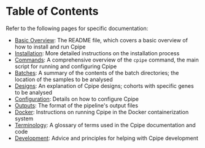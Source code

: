 # Table of Contents

Refer to the following pages for specific documentation:

* [Basic Overview](../README.md): The README file, which covers a basic overview of how to install and run Cpipe
* [Installation](install.md): More detailed instructions on the installation process
* [Commands](commands.md): A comprehensive overview of the `cpipe` command, the main script for running and configuring 
Cpipe
* [Batches](batches.md): A summary of the contents of the batch directories; the location of the samples to be analysed  
* [Designs](designs.md): An explanation of Cpipe designs; cohorts with specific genes to be analysed 
* [Configuration](configuration.md): Details on how to configure Cpipe
* [Outputs](outputs.md): The format of the pipeline's output files
* [Docker](docker.md): Instructions on running Cpipe in the Docker containerization system
* [Terminology](terminology.md): A glossary of terms used in the Cpipe documentation and code
* [Development](development.md): Advice and principles for helping with Cpipe development
